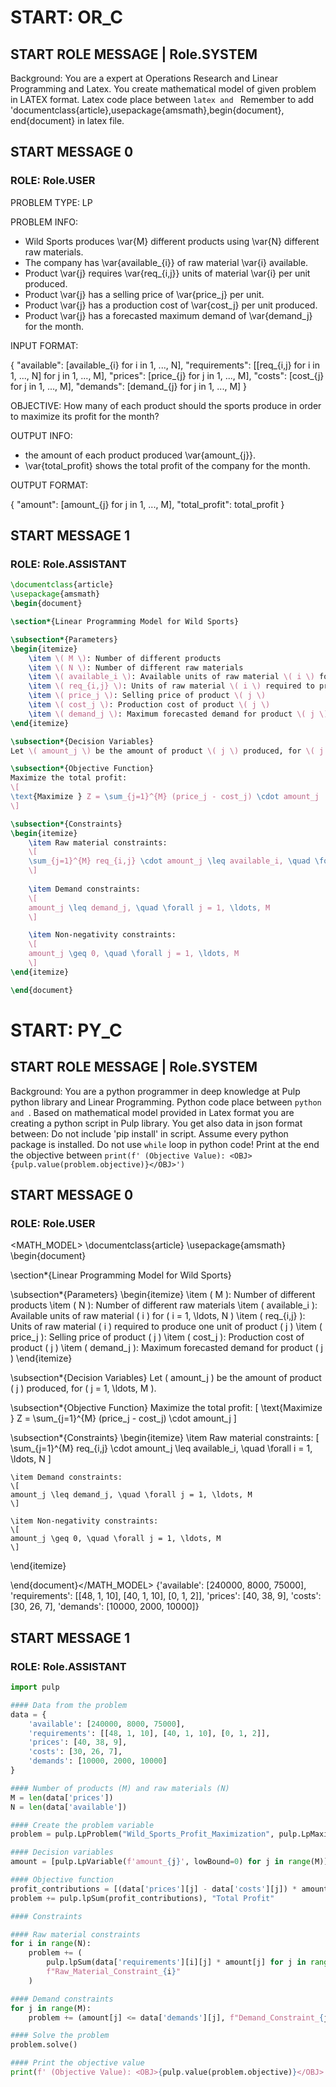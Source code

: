 # START: OR_C 
## START ROLE MESSAGE | Role.SYSTEM 
Background: You are a expert at Operations Research and Linear Programming and Latex. You create mathematical model of given problem in LATEX format. Latex code place between ```latex and ``` Remember to add 'documentclass{article},usepackage{amsmath},begin{document}, end{document} in latex file. 
## START MESSAGE 0 
### ROLE: Role.USER
<DESCRIPTION>
PROBLEM TYPE: LP

PROBLEM INFO:

- Wild Sports produces \var{M} different products using \var{N} different raw materials.
- The company has \var{available_{i}} of raw material \var{i} available.
- Product \var{j} requires \var{req_{i,j}} units of material \var{i} per unit produced.
- Product \var{j} has a selling price of \var{price_j} per unit.
- Product \var{j} has a production cost of \var{cost_j} per unit produced.
- Product \var{j} has a forecasted maximum demand of \var{demand_j} for the month.

INPUT FORMAT: 

{
    "available": [available_{i} for i in 1, ..., N],
    "requirements": [[req_{i,j} for i in 1, ..., N] for j in 1, ..., M],
    "prices": [price_{j} for j in 1, ..., M],
    "costs": [cost_{j} for j in 1, ..., M],
    "demands": [demand_{j} for j in 1, ..., M]
}

OBJECTIVE: How many of each product should the sports produce in order to maximize its profit for the month?

OUTPUT INFO:

- the amount of each product produced \var{amount_{j}}.
- \var{total_profit} shows the total profit of the company for the month.

OUTPUT FORMAT:

{
    "amount": [amount_{j} for j in 1, ..., M],
    "total_profit": total_profit
}

</DESCRIPTION>


## START MESSAGE 1 
### ROLE: Role.ASSISTANT
```latex
\documentclass{article}
\usepackage{amsmath}
\begin{document}

\section*{Linear Programming Model for Wild Sports}

\subsection*{Parameters}
\begin{itemize}
    \item \( M \): Number of different products
    \item \( N \): Number of different raw materials
    \item \( available_i \): Available units of raw material \( i \) for \( i = 1, \ldots, N \)
    \item \( req_{i,j} \): Units of raw material \( i \) required to produce one unit of product \( j \)
    \item \( price_j \): Selling price of product \( j \)
    \item \( cost_j \): Production cost of product \( j \)
    \item \( demand_j \): Maximum forecasted demand for product \( j \)
\end{itemize}

\subsection*{Decision Variables}
Let \( amount_j \) be the amount of product \( j \) produced, for \( j = 1, \ldots, M \).

\subsection*{Objective Function}
Maximize the total profit:
\[
\text{Maximize } Z = \sum_{j=1}^{M} (price_j - cost_j) \cdot amount_j
\]

\subsection*{Constraints}
\begin{itemize}
    \item Raw material constraints:
    \[
    \sum_{j=1}^{M} req_{i,j} \cdot amount_j \leq available_i, \quad \forall i = 1, \ldots, N
    \]
    
    \item Demand constraints:
    \[
    amount_j \leq demand_j, \quad \forall j = 1, \ldots, M
    \]

    \item Non-negativity constraints:
    \[
    amount_j \geq 0, \quad \forall j = 1, \ldots, M
    \]
\end{itemize}

\end{document}
```

# START: PY_C 
## START ROLE MESSAGE | Role.SYSTEM 
Background: You are a python programmer in deep knowledge at Pulp python library and Linear Programming. Python code place between ```python and ```. Based on mathematical model provided in Latex format you are creating a python script in Pulp library. You get also data in json format between: <DATA></DATA> Do not include 'pip install' in script. Assume every python package is installed. Do not use `while` loop in python code! Print at the end the objective between <OBJ></OBJ> `print(f' (Objective Value): <OBJ>{pulp.value(problem.objective)}</OBJ>')` 
## START MESSAGE 0 
### ROLE: Role.USER
<MATH_MODEL>
\documentclass{article}
\usepackage{amsmath}
\begin{document}

\section*{Linear Programming Model for Wild Sports}

\subsection*{Parameters}
\begin{itemize}
    \item \( M \): Number of different products
    \item \( N \): Number of different raw materials
    \item \( available_i \): Available units of raw material \( i \) for \( i = 1, \ldots, N \)
    \item \( req_{i,j} \): Units of raw material \( i \) required to produce one unit of product \( j \)
    \item \( price_j \): Selling price of product \( j \)
    \item \( cost_j \): Production cost of product \( j \)
    \item \( demand_j \): Maximum forecasted demand for product \( j \)
\end{itemize}

\subsection*{Decision Variables}
Let \( amount_j \) be the amount of product \( j \) produced, for \( j = 1, \ldots, M \).

\subsection*{Objective Function}
Maximize the total profit:
\[
\text{Maximize } Z = \sum_{j=1}^{M} (price_j - cost_j) \cdot amount_j
\]

\subsection*{Constraints}
\begin{itemize}
    \item Raw material constraints:
    \[
    \sum_{j=1}^{M} req_{i,j} \cdot amount_j \leq available_i, \quad \forall i = 1, \ldots, N
    \]
    
    \item Demand constraints:
    \[
    amount_j \leq demand_j, \quad \forall j = 1, \ldots, M
    \]

    \item Non-negativity constraints:
    \[
    amount_j \geq 0, \quad \forall j = 1, \ldots, M
    \]
\end{itemize}

\end{document}</MATH_MODEL>
<DATA>
{'available': [240000, 8000, 75000], 'requirements': [[48, 1, 10], [40, 1, 10], [0, 1, 2]], 'prices': [40, 38, 9], 'costs': [30, 26, 7], 'demands': [10000, 2000, 10000]}</DATA>


## START MESSAGE 1 
### ROLE: Role.ASSISTANT
```python
import pulp

#### Data from the problem
data = {
    'available': [240000, 8000, 75000],
    'requirements': [[48, 1, 10], [40, 1, 10], [0, 1, 2]],
    'prices': [40, 38, 9],
    'costs': [30, 26, 7],
    'demands': [10000, 2000, 10000]
}

#### Number of products (M) and raw materials (N)
M = len(data['prices'])
N = len(data['available'])

#### Create the problem variable
problem = pulp.LpProblem("Wild_Sports_Profit_Maximization", pulp.LpMaximize)

#### Decision variables
amount = [pulp.LpVariable(f'amount_{j}', lowBound=0) for j in range(M)]

#### Objective function
profit_contributions = [(data['prices'][j] - data['costs'][j]) * amount[j] for j in range(M)]
problem += pulp.lpSum(profit_contributions), "Total Profit"

#### Constraints

#### Raw material constraints
for i in range(N):
    problem += (
        pulp.lpSum(data['requirements'][i][j] * amount[j] for j in range(M)) <= data['available'][i],
        f"Raw_Material_Constraint_{i}"
    )

#### Demand constraints
for j in range(M):
    problem += (amount[j] <= data['demands'][j], f"Demand_Constraint_{j}")

#### Solve the problem
problem.solve()

#### Print the objective value
print(f' (Objective Value): <OBJ>{pulp.value(problem.objective)}</OBJ>')
```

